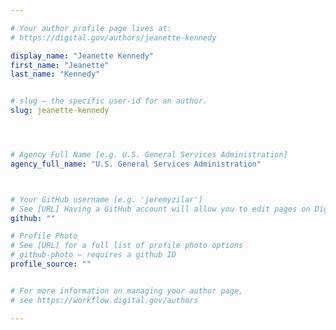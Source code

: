```yaml
---

# Your author profile page lives at:
# https://digital.gov/authors/jeanette-kennedy

display_name: "Jeanette Kennedy"
first_name: "Jeanette"
last_name: "Kennedy"


# slug — the specific user-id for an author.
slug: jeanette-kennedy




# Agency Full Name [e.g. U.S. General Services Administration]
agency_full_name: "U.S. General Services Administration"



# Your GitHub username [e.g. 'jeremyzilar']
# See [URL] Having a GitHub account will allow you to edit pages on DigitalGov. The image used in your GitHub account can also be used to populate your digital.gov profile photo.
github: ""

# Profile Photo
# See [URL] for a full list of profile photo options
# github-photo — requires a github ID
profile_source: ""


# For more information on managing your author page,
# see https://workflow.digital.gov/authors

---
```

